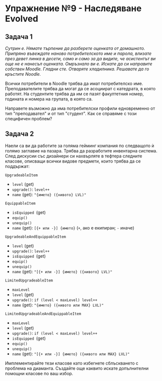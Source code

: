 # Упражнение №9 - Наследяване Evolved

## Задача 1

*Сутрин е. Нямате търпение да разберете оценката от домашното. Припряно въвеждате наново потребителското име и парола, влизате през девет линка в десети, само и само за да видите, че асистентът ви още не е нанесъл оценката. Омръзнало ви е. Искате да си направите собствен Moodle. Гладни сте. Отваряте хладилника. Решавате да го кръстите Noodle.*

Всички потребители в Noodle трябва да имат потребителско име. Преподавателите трябва да могат да се асоциират с катедрата, в която работят. На студентите трябва да им се пазят факултетния номер, годината и номера на групата, в която са.

Направете възможно да има потребителски профили едновременно от тип "преподавател" и от тип "студент". Как се справяме с този специфичен проблем?

## Задача 2

Наели са ви да работите за голяма гейминг компания по следващото ѝ голямо заглавие на пазара. Трябва да разработите инвентарна система. След дискусии със дизайнери си нахвърляте в тефтера следните класове, описващи всички видове предмети, които трябва да се поддържат:

`UpgradeableItem`
- `level` (get)
- `upgrade()`: `level++`
- `name` (get): `"{името} ({нивото} LVL)"`

`EquippableItem`
- `isEquipped `(get)
- `equip()`
- `unequip()`
- `name` (get): `[{+ или -}] {името}` (`+`, ако е екипиран; `-` иначе)

`UpgradeableAndEquippableItem`
- `level` (get)
- `upgrade()`: `level++`
- `isEquipped `(get)
- `equip()`
- `unequip()`
- `name` (get): `"[{+ или -}] {името} ({нивото} LVL)"`

`LimitedUpgradeableItem`
- `maxLevel`
- `level` (get)
- `upgrade()`: `if (level < maxLevel) level++`
- `name` (get): `"{името} ({нивото или MAX} LVL)"`

`LimitedUpgradeableAndEquippableItem`
- `maxLevel`
- `level` (get)
- `upgrade()`: `if (level < maxLevel) level++`
- `isEquipped `(get)
- `equip()`
- `unequip()`
- `name` (get): `"[{+ или -}] {името} ({нивото или MAX} LVL)"`

Имплементирайте тези класове като избегнете сблъскването с проблема на диаманта. Създайте още каквито искате допълнителни помощни класове по ваш избор.


